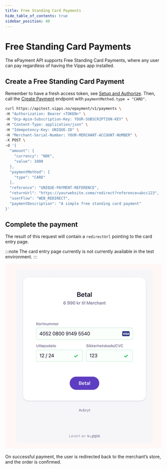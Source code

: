 ```yaml
---
title: Free Standing Card Payments
hide_table_of_contents: true
sidebar_position: 40
---
```




# Free Standing Card Payments

The ePayment API supports Free Standing Card Payments, where any user can pay regardless of having the Vipps app installed.


## Create a Free Standing Card Payment
Remember to have a fresh access token, see 
[Setup and Authorize](../quick-start.md#step-1---setup).
Then, call the [Create Payment][create-payment-endpoint] endpoint with `paymentMethod.type = "CARD"`.


```bash
curl https://apitest.vipps.no/epayment/v1/payments \
-H "Authorization: Bearer <TOKEN>" \
-H "Ocp-Apim-Subscription-Key: YOUR-SUBSCRIPTION-KEY" \
-H "Content-Type: application/json" \
-H "Idempotency-Key: UNIQUE-ID" \
-H "Merchant-Serial-Number: YOUR-MERCHANT-ACCOUNT-NUMBER" \
-X POST \
-d '{
  "amount": {
    "currency": "NOK",
    "value": 1000
  },
  "paymentMethod": {
    "type": "CARD"
  },
  "reference": "UNIQUE-PAYMENT-REFERENCE",
  "returnUrl": "https://yourwebsite.come/redirect?reference=abcc123",
  "userFlow": "WEB_REDIRECT",
  "paymentDescription": "A simple free standing card payment"
}'
```

## Complete the payment

The result of this request will contain a `redirectUrl` pointing to the card entry page.

:::note
The card entry page currently is not currently available in the test environment.
:::

![Enter card details](../images/vipps-ecom-pay-by-card-step2.png)

On successful payment, the user is redirected back to the merchant’s store, and the order is confirmed.



[create-payment-endpoint]: https://developer.vippsmobilepay.com/api/epayment#tag/CreatePayments/operation/createPayment
